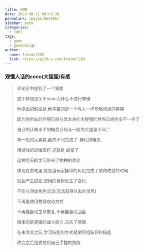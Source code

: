 ```yaml
---
title: 剧情
date: 2023-08-31 00:09:39
permalink: /pages/0e0895/
sidebar: auto
categories:
  - idel
tags:
  - game
  - gamedesign
author: 
  name: frozen5293
  link: https://github.com/frozen5293
---
```


### 观懂人话的coco(大猩猩)有感
> 评论区中提到了一个猜想
> 
> 这个猜想是关于cooc为什么不进行繁殖
> 
> 他提出的假设是,他需要的是一个与人一样能够沟通的猩猩
> 
> 因为他所处的环境已经与其本身的大猩猩的世界已经完全不一样了
> 
> 自己的认知水平的概念已经与一般的大猩猩不同了
> 
> 与一般的大猩猩,截然不同完成了-神化的概念.
> 
> 用游戏的思维取将 这就是 蜕变了
>
> 这种后天的学习带来了物种的改变
>
> 体现在游戏里,就是当玩家操纵的角色完成了某种成就的时候
>
> 就会产生蜕变,使用的食物发生了变化,
> 
> 不能与同类角色交流(无法获得队友的信息)
>
> 不再能使用物理攻击方式
>
> 不再能自动生命恢复,不再能自动回蓝
>
> 换来的是更强的战斗能力,丧失了感情.
>
> 在未改变之前,学习技能的方式是使用组装好的技能
>
> 改变之后是要使用自己手搓的技能

